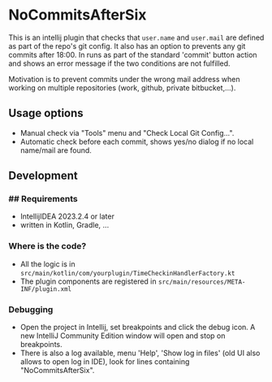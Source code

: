 # NoCommitsAfterSix

This is an intellij plugin that checks that `user.name` and `user.mail` are defined as part of the repo's git config.
It also has an option to prevents any git commits after 18:00.
In runs as part of the standard 'commit' button action and shows an error message if the two conditions are not
fulfilled.

Motivation is to prevent commits under the wrong mail address when working on multiple repositories (work, github, private bitbucket,...).

## Usage options
- Manual check via "Tools" menu and "Check Local Git Config...".
- Automatic check before each commit, shows yes/no dialog if no local name/mail are found.

## Development
### ## Requirements
- IntellijIDEA 2023.2.4 or later
- written in Kotlin, Gradle, ...

### Where is the code?
  - All the logic is in `src/main/kotlin/com/yourplugin/TimeCheckinHandlerFactory.kt`
  - The plugin components are registered in `src/main/resources/META-INF/plugin.xml`

### Debugging

- Open the project in Intellij, set breakpoints and click the debug icon. A new IntelliJ Community Edition window will
  open and stop on breakpoints.
- There is also a log available, menu 'Help', 'Show log in files' (old UI also allows to open log in IDE), look for
  lines containing "NoCommitsAfterSix".